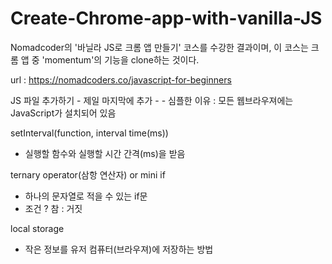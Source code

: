 # Create-Chrome-app-with-vanilla-JS

Nomadcoder의 '바닐라 JS로 크롬 앱 만들기' 코스를 수강한 결과이며,
이 코스는 크롬 앱 중 'momentum'의 기능을 clone하는 것이다.

url : https://nomadcoders.co/javascript-for-beginners


JS 파일 추가하기
    - 제일 마지막에 추가
    - <script src="자바스크립트 파일"></script>
    - 심플한 이유 : 모든 웹브라우져에는 JavaScript가 설치되어 있음



setInterval(function, interval time(ms))
 - 실행할 함수와 실행할 시간 간격(ms)을 받음




ternary operator(삼항 연산자) or mini if
 - 하나의 문자열로 적을 수 있는 if문
 - 조건 ? 참 : 거짓




local storage
 - 작은 정보를 유저 컴퓨터(브라우져)에 저장하는 방법